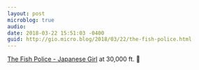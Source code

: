 ```yaml
---
layout: post
microblog: true
audio: 
date: 2018-03-22 15:51:03 -0400
guid: http://gio.micro.blog/2018/03/22/the-fish-police.html
---
```

 [The Fish Police - Japanese Girl](https://itunes.apple.com/us/album/japanese-girl/396881972?i=396881996) at 30,000 ft. 🎵
